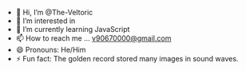 - 👋 Hi, I’m @The-Veltoric
- 👀 I’m interested in 
- 🌱 I’m currently learning JavaScript 
- 📫 How to reach me ... v90670000@gmail.com
- 😄 Pronouns: He/Him
- ⚡ Fun fact: The golden record stored many images in sound waves.

<!---
The-Veltoric/The-Veltoric is a ✨ special ✨ repository because its `README.md` (this file) appears on your GitHub profile.
You can click the Preview link to take a look at your changes.
--->
